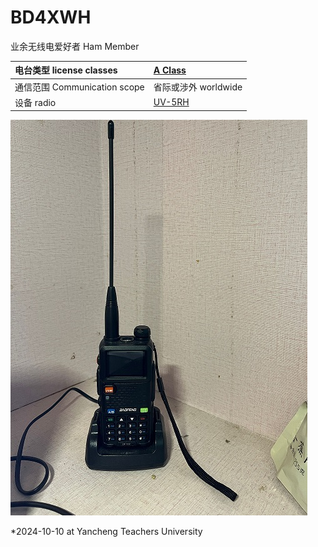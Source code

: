# BD4XWH 
业余无线电爱好者 Ham Member


|电台类型 license classes| [A Class](https://en.wikipedia.org/wiki/Amateur_radio_licensing_in_China)|
| :----------- | :----------- |
|通信范围 Communication scope| 省际或涉外 worldwide|
|设备 radio| [UV-5RH](https://www.baofengradio.co/product/UV-5RH.html)|

![radio UV-5RH](/img/radio.jpg "radio UV-5RH")

*2024-10-10 at Yancheng Teachers University

